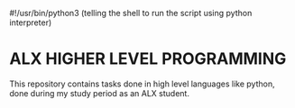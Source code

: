 #!/usr/bin/python3 (telling the shell to run the script using python interpreter)

# ALX HIGHER LEVEL PROGRAMMING
This repository contains tasks done in high level languages like python,
done during my study period as an ALX student.

